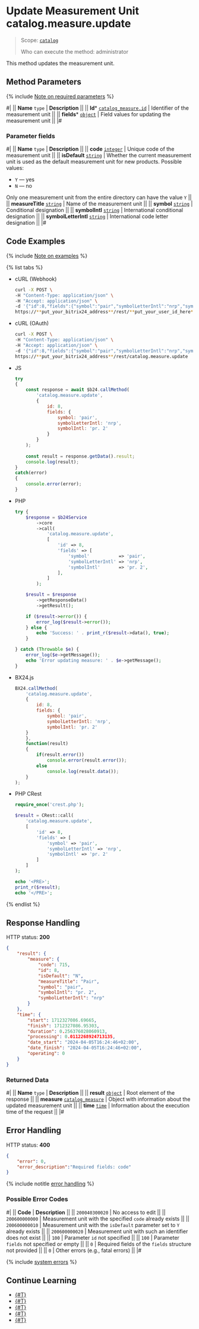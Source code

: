 # Update Measurement Unit catalog.measure.update

> Scope: [`catalog`](../../scopes/permissions.md)
>
> Who can execute the method: administrator

This method updates the measurement unit.

## Method Parameters

{% include [Note on required parameters](../../../_includes/required.md) %}

#|
|| **Name**
`type` | **Description** ||
|| **Id***
[`catalog_measure.id`](../data-types.md#catalog_measure) | Identifier of the measurement unit ||
|| **fields***
[`object`](../../data-types.md) | Field values for updating the measurement unit ||
|#

### Parameter fields

#|
|| **Name**
`type` | **Description** ||
|| **code**
[`integer`](../../data-types.md) | Unique code of the measurement unit ||
|| **isDefault**
[`string`](../../data-types.md) | Whether the current measurement unit is used as the default measurement unit for new products. Possible values:
- `Y` — yes
- `N` — no

Only one measurement unit from the entire directory can have the value `Y`
||
|| **measureTitle**
[`string`](../../data-types.md) | Name of the measurement unit
||
|| **symbol**
[`string`](../../data-types.md) | Conditional designation 
||
|| **symbolIntl**
[`string`](../../data-types.md) | International conditional designation
||
|| **symbolLetterIntl**
[`string`](../../data-types.md) | International code letter designation
||
|#

## Code Examples

{% include [Note on examples](../../../_includes/examples.md) %}

{% list tabs %}

- cURL (Webhook)

    ```bash
    curl -X POST \
    -H "Content-Type: application/json" \
    -H "Accept: application/json" \
    -d '{"id":8,"fields":{"symbol":"pair","symbolLetterIntl":"nrp","symbolIntl":"pr. 2"}}' \
    https://**put_your_bitrix24_address**/rest/**put_your_user_id_here**/**put_your_webhook_here**/catalog.measure.update
    ```

- cURL (OAuth)

    ```bash
    curl -X POST \
    -H "Content-Type: application/json" \
    -H "Accept: application/json" \
    -d '{"id":8,"fields":{"symbol":"pair","symbolLetterIntl":"nrp","symbolIntl":"pr. 2"},"auth":"**put_access_token_here**"}' \
    https://**put_your_bitrix24_address**/rest/catalog.measure.update
    ```

- JS

    ```js
    try
    {
    	const response = await $b24.callMethod(
    		'catalog.measure.update', 
    		{
    			id: 8,
    			fields: {
    				symbol: 'pair',
    				symbolLetterIntl: 'nrp',
    				symbolIntl: 'pr. 2'
    			}
    		}
    	);
    	
    	const result = response.getData().result;
    	console.log(result);
    }
    catch(error)
    {
    	console.error(error);
    }
    ```

- PHP

    ```php
    try {
        $response = $b24Service
            ->core
            ->call(
                'catalog.measure.update',
                [
                    'id' => 8,
                    'fields' => [
                        'symbol'           => 'pair',
                        'symbolLetterIntl' => 'nrp',
                        'symbolIntl'       => 'pr. 2',
                    ],
                ]
            );
    
        $result = $response
            ->getResponseData()
            ->getResult();
    
        if ($result->error()) {
            error_log($result->error());
        } else {
            echo 'Success: ' . print_r($result->data(), true);
        }
    
    } catch (Throwable $e) {
        error_log($e->getMessage());
        echo 'Error updating measure: ' . $e->getMessage();
    }
    ```

- BX24.js

    ```js
    BX24.callMethod(
        'catalog.measure.update', 
        {
            id: 8,
            fields: {
                symbol: 'pair',
                symbolLetterIntl: 'nrp',
                symbolIntl: 'pr. 2'
        }
        },
        function(result)
        {
            if(result.error())
                console.error(result.error());
            else
                console.log(result.data());
        }
    );
    ```

- PHP CRest

    ```php
    require_once('crest.php');

    $result = CRest::call(
        'catalog.measure.update',
        [
            'id' => 8,
            'fields' => [
                'symbol' => 'pair',
                'symbolLetterIntl' => 'nrp',
                'symbolIntl' => 'pr. 2'
            ]
        ]
    );

    echo '<PRE>';
    print_r($result);
    echo '</PRE>';
    ```

{% endlist %}

## Response Handling

HTTP status: **200**

```json
{
    "result": {
        "measure": {
            "code": 715,
            "id": 8,
            "isDefault": "N",
            "measureTitle": "Pair",
            "symbol": "pair",
            "symbolIntl": "pr. 2",
            "symbolLetterIntl": "nrp"
        }
    },
    "time": {
        "start": 1712327086.69665,
        "finish": 1712327086.95303,
        "duration": 0.256376028060913,
        "processing": 0.0112268924713135,
        "date_start": "2024-04-05T16:24:46+02:00",
        "date_finish": "2024-04-05T16:24:46+02:00",
        "operating": 0
    }
}
```

### Returned Data

#|
|| **Name**
`type` | **Description** ||
|| **result**
[`object`](../../data-types.md) | Root element of the response ||
|| **measure**
[`catalog_measure`](../data-types.md#catalog_measure) | Object with information about the updated measurement unit ||
|| **time**
[`time`](../../data-types.md) | Information about the execution time of the request ||
|#

## Error Handling

HTTP status: **400**

```json
{
    "error": 0,
    "error_description":"Required fields: code"
}
```

{% include notitle [error handling](../../../_includes/error-info.md) %}

### Possible Error Codes

#|
|| **Code** | **Description** ||
|| `200040300020` | No access to edit
||
|| `200600000000` | Measurement unit with the specified `code` already exists
||
|| `200600000010` | Measurement unit with the `isDefault` parameter set to `Y` already exists
||
|| `200600000020` | Measurement unit with such an identifier does not exist
||
|| `100` | Parameter `id` not specified
||
|| `100` | Parameter `fields` not specified or empty
||
|| `0` | Required fields of the `fields` structure not provided
||
|| `0` | Other errors (e.g., fatal errors)
|| 
|#

{% include [system errors](../../../_includes/system-errors.md) %}

## Continue Learning

- [{#T}](./catalog-measure-add.md)
- [{#T}](./catalog-measure-get.md)
- [{#T}](./catalog-measure-list.md)
- [{#T}](./catalog-measure-delete.md)
- [{#T}](./catalog-measure-get-fields.md)